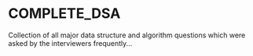 # COMPLETE_DSA
Collection of all major data structure and algorithm questions which were asked by the interviewers frequently...

